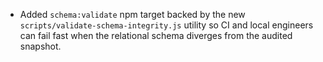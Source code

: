 - Added `schema:validate` npm target backed by the new `scripts/validate-schema-integrity.js` utility so CI and local engineers can fail fast when the relational schema diverges from the audited snapshot.
